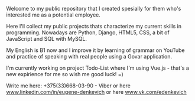 Welcome to my public repository that I created spesially for them who's
interested me as a potential employee.

Here I'll collect my public projects thats characterize my current skills
in programming. Nowadays are Python, Django, HTML5, CSS, a bit of JavaScript
and SQL with MySQL.

My English is B1 now and I improve it by learning of grammar on YouTube and
practice of speaking with real people using a Govar application.

I'm currently working on project Todo-List where I'm using Vue.js - that's a
new expirience for me so wish me good luck! =)

Write me here:
+375(33)668-03-90 - Viber
or here
www.linkedin.com/in/eugene-denkevich
or here
www.vk.com/edenkevich

